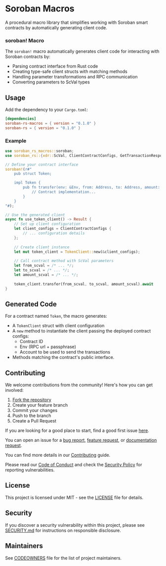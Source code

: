 # Soroban Macros

A procedural macro library that simplifies working with Soroban smart contracts by automatically generating client code.

### soroban! Macro

The `soroban!` macro automatically generates client code for interacting with Soroban contracts by:

- Parsing contract interface from Rust code
- Creating type-safe client structs with matching methods
- Handling parameter transformations and RPC communication
- Converting parameters to ScVal types

## Usage

Add the dependency to your `Cargo.toml`:

```toml
[dependencies]
soroban-rs-macros = { version = "0.1.0" }
soroban-rs = { version = "0.1.0" }
```

### Example

```rust
use soroban_rs_macros::soroban;
use soroban_rs::{xdr::ScVal, ClientContractConfigs, GetTransactionResponse, SorobanHelperError};

// Define your contract interface
soroban!(r#"
    pub struct Token;

    impl Token {
        pub fn transfer(env: &Env, from: Address, to: Address, amount: u128) -> bool {
            // Contract implementation...
        }
    }
"#);

// Use the generated client
async fn use_token_client() -> Result {
    // Set up client configuration
    let client_configs = ClientContractConfigs {
        // ... configuration details
    };
    
    // Create client instance
    let mut token_client = TokenClient::new(&client_configs);
    
    // Call contract method with ScVal parameters
    let from_scval = /* ... */;
    let to_scval = /* ... */;
    let amount_scval = /* ... */;
    
    token_client.transfer(from_scval, to_scval, amount_scval).await
}
```

## Generated Code

For a contract named `Token`, the macro generates:

- A `TokenClient` struct with client configuration
- A `new` method to instantiate the client passing the deployed contract configs:
    - Contract ID
    - Env (RPC url + passphrase)
    - Account to be used to send the transactions
- Methods matching the contract's public interface.

## Contributing

We welcome contributions from the community! Here's how you can get involved:

1. [Fork the repository](https://github.com/OpenZeppelin/soroban-helpers/fork)
2. Create your feature branch
3. Commit your changes
4. Push to the branch
5. Create a Pull Request

If you are looking for a good place to start, find a good first issue [here](https://github.com/OpenZeppelin/soroban-helpers/issues?q=is%3Aissue%20is%3Aopen%20label%3Agood-first-issue).

You can open an issue for a [bug report](https://github.com/OpenZeppelin/soroban-helpers/issues/new?assignees=&labels=T-bug%2CS-needs-triage&projects=&template=bug.yml), [feature request](https://github.com/OpenZeppelin/soroban-helpers/issues/new?assignees=&labels=T-feature%2CS-needs-triage&projects=&template=feature.yml), or [documentation request](https://github.com/OpenZeppelin/soroban-helpers/issues/new?assignees=&labels=T-documentation%2CS-needs-triage&projects=&template=docs.yml).

You can find more details in our [Contributing](CONTRIBUTING.md) guide.

Please read our [Code of Conduct](CODE_OF_CONDUCT.md) and check the [Security Policy](SECURITY.md) for reporting vulnerabilities.

## License

This project is licensed under MIT - see the [LICENSE](LICENSE) file for details.

## Security

If you discover a security vulnerability within this project, please see [SECURITY.md](SECURITY.md) for instructions on responsible disclosure.

## Maintainers

See [CODEOWNERS](CODEOWNERS) file for the list of project maintainers.